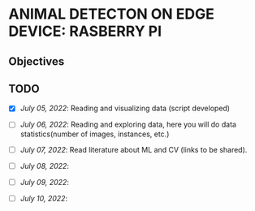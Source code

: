 # ANIMAL DETECTON ON EDGE DEVICE: RASBERRY PI

## Objectives

## TODO

- [x] *July 05, 2022*: Reading and visualizing data (script developed)
- [ ] *July 06, 2022*: Reading and exploring data, here you will do data statistics(number of images, instances, etc.)
- [ ] *July 07, 2022*: Read literature about ML and CV (links to be shared).
- [ ] *July 08, 2022*: 
- [ ] *July 09, 2022*: 
- [ ] *July 10, 2022*: 


